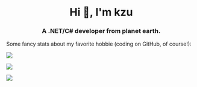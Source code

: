 <h1 align="center">Hi 👋, I'm kzu</h1>
<h3 align="center">A .NET/C# developer from planet earth.</h3>
Some fancy stats about my favorite hobbie (coding on GitHub, of course!):

<p>
<picture>
  <source
    srcset="https://github-readme-stats.vercel.app/api?username=dellis1972&show_icons=true&locale=en&show=discussions_answered&theme=dark&custom_title=dellis1972%20Stats%20In%20A%20Nutshell"
    media="(prefers-color-scheme: dark)" />
  <source
    srcset="https://github-readme-stats.vercel.app/api?username=dellis1972&show_icons=true&locale=en&show=discussions_answered&custom_title=dellis1972%20Stats%20In%20A%20Nutshell"
    media="(prefers-color-scheme: light), (prefers-color-scheme: no-preference)" />
  <img align="center" src="https://github-readme-stats.vercel.app/api?username=dellis1972&show_icons=true&locale=en&show=discussions_answered&custom_title=dellis1972%20Stats%20In%20A%20Nutshell" />
</picture>
</p>

<p>
<picture>
  <source
    srcset="https://github-readme-streak-stats.herokuapp.com/?user=dellis1972&theme=dark"
    media="(prefers-color-scheme: dark)" />
  <source
    srcset="https://github-readme-streak-stats.herokuapp.com/?user=dellis1972"
    media="(prefers-color-scheme: light), (prefers-color-scheme: no-preference)" />
  <img align="center" src="https://github-readme-streak-stats.herokuapp.com/?user=dellis1972" />
</picture>
</p>

<p>
<picture>
  <source
    srcset="https://github-readme-stats.vercel.app/api/top-langs?username=dellis1972&show_icons=true&layout=compact&theme=dark&size_weight=0.5&count_weight=0.5"
    media="(prefers-color-scheme: dark)" />
  <source
    srcset="https://github-readme-stats.vercel.app/api/top-langs?username=dellis1972&show_icons=true&layout=compact&size_weight=0.5&count_weight=0.5"
    media="(prefers-color-scheme: light), (prefers-color-scheme: no-preference)" />
  <img align="center" src="https://github-readme-stats.vercel.app/api/top-langs?username=dellis1972&show_icons=true&layout=compact&size_weight=0.5&count_weight=0.5" />
</picture>
</p>
<h1></h1>
